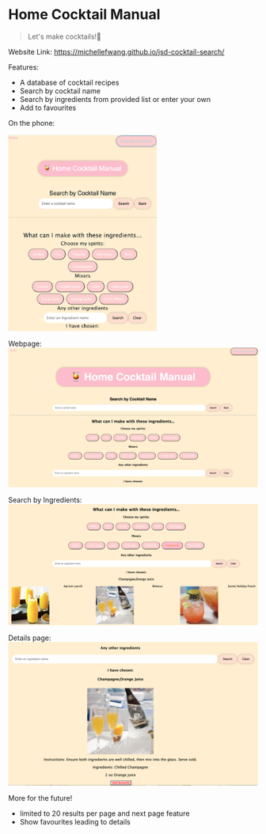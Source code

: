 # Home Cocktail Manual

> Let's make cocktails!🍹

Website Link: https://michellefwang.github.io/jsd-cocktail-search/

Features:
- A database of cocktail recipes
- Search by cocktail name
- Search by ingredients from provided list or enter your own
- Add to favourites

On the phone:

<img src="./Images/Phone%20version.png" width=300/>

Webpage:
![image](./Images/Main%20page.png)

Search by Ingredients:
<img src="./Images/Search%20by%20ingredients.png"/>

Details page:
<img src="./Images/Details.png"/>

More for the future!
- limited to 20 results per page and next page feature
- Show favourites leading to details
